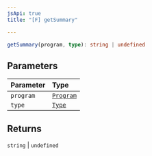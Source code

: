 ```yaml
---
jsApi: true
title: "[F] getSummary"

---
```

```ts
getSummary(program, type): string | undefined
```

## Parameters

| Parameter | Type |
| :------ | :------ |
| `program` | [`Program`](Interface.Program.md) |
| `type` | [`Type`](Type.Type.md) |

## Returns

`string` \| `undefined`
